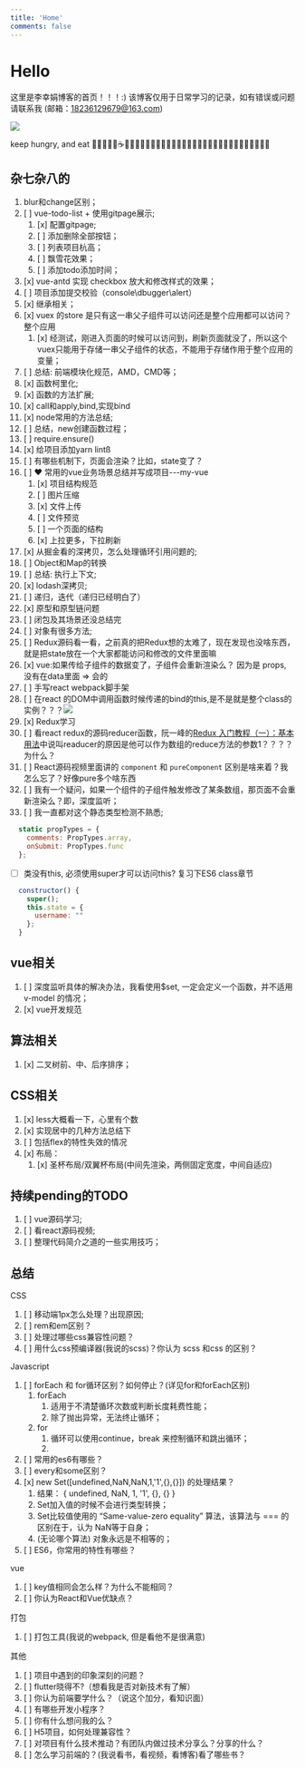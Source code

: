 ```yaml
---
title: 'Home'
comments: false
---
```


<script async defer src="https://buttons.github.io/buttons.js"></script>

# Hello 

这里是李幸娟博客的首页！！！:)
该博客仅用于日常学习的记录，如有错误或问题请联系我 (邮箱：18236129679@163.com)


<img src='/Blog/images/home-banner.svg' />


keep hungry, and eat 🥤🐂🍔🍗🍰☕️🍉🍒🍦🍭🌽🍓🍇🥬🥒🥕🥞🧇🥓🥩🍖🌭🍕🥙🌮🥗🥘🍝🍣🍱🍥🍧🍨🧁


## 杂七杂八的

1.  blur和change区别；
2.  [ ]  vue-todo-list + 使用gitpage展示;
    1.  [x]  配置gitpage;
    2.  [ ]  添加删除全部按钮；
    3.  [ ]  列表项目杭高；
    4.  [ ]  飘雪花效果；
    5.  [ ]  添加todo添加时间；
3. [x]  vue-antd 实现 checkbox 放大和修改样式的效果；
4. [ ]  项目添加提交校验（console\dbugger\alert）
5. [x]  继承相关；
6. [x]  vuex 的store 是只有这一串父子组件可以访问还是整个应用都可以访问？整个应用
   1. [x]  经测试，刚进入页面的时候可以访问到，刷新页面就没了，所以这个vuex只能用于存储一串父子组件的状态，不能用于存储作用于整个应用的变量；
7. [ ]  总结: 前端模块化规范，AMD，CMD等；
8. [x]  函数柯里化;
9. [x]  函数的方法扩展;
10. [x]  call和apply,bind,实现bind
11. [x]  node常用的方法总结;
12. [ ]  总结，new创建函数过程；
13. [ ]  require.ensure()
14. [x]  给项目添加yarn lintß
15. [ ]  有哪些机制下，页面会渲染？比如，state变了？
16. [ ]  ❤️ 常用的vue业务场景总结并写成项目---my-vue
    1. [x]  项目结构规范
    2. [ ]  图片压缩
    3. [x]  文件上传
    4. [ ]  文件预览
    5. [ ]  一个页面的结构
    6. [x]  上拉更多，下拉刷新
17. [x]  从掘金看的深拷贝，怎么处理循环引用问题的;
18. [ ]  Object和Map的转换
19. [ ]  总结: 执行上下文;
20. [x]  lodash深拷贝;
21. [ ]  递归，迭代（递归已经明白了）
22. [x]  原型和原型链问题
23. [ ]  闭包及其场景还没总结完
24. [ ]  对象有很多方法;
25. [ ]  Redux源码看一看，之前真的把Redux想的太难了，现在发现也没啥东西，就是把state放在一个大家都能访问和修改的文件里面嘛
26. [x]  vue:如果传给子组件的数据变了，子组件会重新渲染么？ 因为是 props, 没有在data里面 => 会的
27. [ ]  手写react webpack脚手架
28. [ ]  在react 的DOM中调用函数时候传递的bind的this,是不是就是整个class的实例？？？<img src='/Blog/images/react调用函数传递的this.png'>
29. [x]  Redux学习
30. [ ]  看react redux的源码reducer函数，阮一峰的[Redux 入门教程（一）：基本用法](http://www.ruanyifeng.com/blog/2016/09/redux_tutorial_part_one_basic_usages.html)中说叫readucer的原因是他可以作为数组的reduce方法的参数1？？？？为什么？
31. [ ]  React源码视频里面讲的 `component` 和 `pureComponent` 区别是啥来着？我怎么忘了？好像pure多个啥东西
32. [ ]  我有一个疑问，如果一个组件的子组件触发修改了某条数组，那页面不会重新渲染么？即，深度监听；
33. [ ]  我一直都对这个静态类型检测不熟悉;

```javascript
  static propTypes = {
    comments: PropTypes.array,
    onSubmit: PropTypes.func
  };
```
- [ ] 类没有this, 必须使用super才可以访问this? 复习下ES6 class章节
```javascript
  constructor() {
    super();
    this.state = {
      username: ""
    };
  }
```

## vue相关

1. [ ]  深度监听具体的解决办法，我看使用$set, 一定会定义一个函数，并不适用v-model 的情况；
2. [x]  vue开发规范

## 算法相关

1. [x]  二叉树前、中、后序排序；


## CSS相关

1. [x]  less大概看一下，心里有个数
2. [x]  实现居中的几种方法总结下
3. [ ]  包括flex的特性失效的情况
4. [x]  布局：
   1. [x]  圣杯布局/双翼杯布局(中间先渲染，两侧固定宽度，中间自适应)

## 持续pending的TODO

1. [ ]  vue源码学习;
2. [ ]  看react源码视频;
3. [ ]  整理代码简介之道的一些实用技巧；


## 总结



CSS
1. [ ]  移动端1px怎么处理？出现原因;
2. [ ]  rem和em区别？
3. [ ]  处理过哪些css兼容性问题？
4. [ ]  用什么css预编译器(我说的scss)？你认为 scss 和css 的区别？


Javascript
1. [ ]  forEach 和 for循环区别？如何停止？(详见for和forEach区别)
   1. forEach 
      1. 适用于不清楚循环次数或判断长度耗费性能；
      2. 除了抛出异常，无法终止循环；
   2. for
      1. 循环可以使用continue，break 来控制循环和跳出循环；
      2. 
2. [ ]  常用的es6有哪些？
3. [ ]  every和some区别？
4. [x]  new Set([undefined,NaN,NaN,1,'1',{},{}])  的处理结果？
   1. 结果： { undefined, NaN, 1, '1', {}, {} }
   2. Set加入值的时候不会进行类型转换；
   3. Set比较值使用的 “Same-value-zero equality” 算法，该算法与 === 的区别在于，认为 NaN等于自身；
   4. (无论哪个算法) 对象永远是不相等的；
5. [ ]  ES6，你常用的特性有哪些？



vue
1. [ ]  key值相同会怎么样？为什么不能相同？
2. [ ]  你认为React和Vue优缺点？


打包
1. [ ]  打包工具(我说的webpack, 但是看他不是很满意)



其他
1. [ ]  项目中遇到的印象深刻的问题？
2. [ ]  flutter晓得不?（想看我是否对新技术有了解）
3. [ ]  你认为前端要学什么？（说这个加分，看知识面）
4. [ ]  有哪些开发小程序？
5. [ ]  你有什么想问我的么？
6. [ ]  H5项目，如何处理兼容性？
7. [ ]  对项目有什么技术推动？有团队内做过技术分享么？分享的什么？
8. [ ]  怎么学习前端的？(我说看书，看视频，看博客)看了哪些书？


